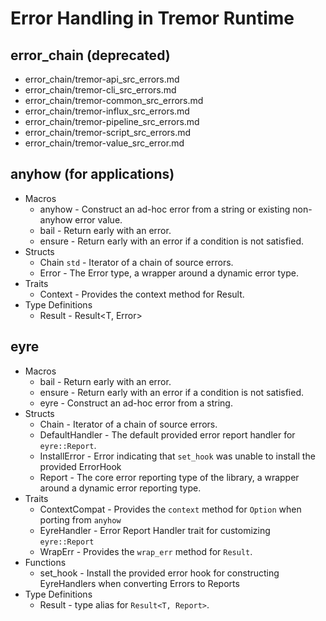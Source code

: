 # Error Handling in Tremor Runtime

## error_chain (deprecated)

- error_chain/tremor-api_src_errors.md
- error_chain/tremor-cli_src_errors.md
- error_chain/tremor-common_src_errors.md
- error_chain/tremor-influx_src_errors.md
- error_chain/tremor-pipeline_src_errors.md
- error_chain/tremor-script_src_errors.md
- error_chain/tremor-value_src_error.md

## anyhow (for applications)

- Macros
  - anyhow - Construct an ad-hoc error from a string or existing non-anyhow error value.
  - bail - Return early with an error.
  - ensure - Return early with an error if a condition is not satisfied.
- Structs
  - Chain `std` - Iterator of a chain of source errors.
  - Error - The Error type, a wrapper around a dynamic error type.
- Traits
  - Context - Provides the context method for Result.
- Type Definitions
  - Result - Result<T, Error>

## eyre

- Macros
  - bail - Return early with an error.
  - ensure - Return early with an error if a condition is not satisfied.
  - eyre - Construct an ad-hoc error from a string.
- Structs
  - Chain -	Iterator of a chain of source errors.
  - DefaultHandler - The default provided error report handler for `eyre::Report`.
  - InstallError - Error indicating that `set_hook` was unable to install the provided ErrorHook
  - Report - The core error reporting type of the library, a wrapper around a dynamic error reporting type.
- Traits
  - ContextCompat - Provides the `context` method for `Option` when porting from `anyhow`
  - EyreHandler - Error Report Handler trait for customizing `eyre::Report`
  - WrapErr - Provides the `wrap_err` method for `Result`.
- Functions
  - set_hook - Install the provided error hook for constructing EyreHandlers when converting Errors to Reports
- Type Definitions
  - Result - type alias for `Result<T, Report>`.
